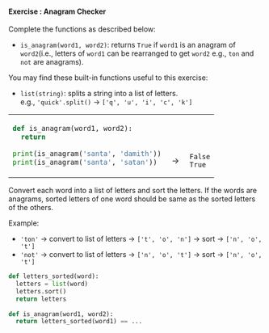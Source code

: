 #### Exercise : Anagram Checker

Complete the functions as described below:
* `is_anagram(word1, word2)`: returns `True` if `word1` is an anagram of `word2`(i.e., letters of `word1` can be rearranged to get `word2` e.g., `ton` and `not` are anagrams).

You may find these built-in functions useful to this exercise:
* `list(string)`: splits a string into a list of letters.<br>
  e.g., `'quick'.split()` → `['q', 'u', 'i', 'c', 'k']`

<table>
<tr>
  <td>

```python
def is_anagram(word1, word2):
  return 

print(is_anagram('santa', 'damith'))
print(is_anagram('santa', 'satan'))
```
  </td>
  <td><br><br><br>&nbsp;→&nbsp;</td>
  <td><br><br><br>
  
```
False
True
```
  </td>
</tr>
</table>

<panel type="seamless" header="%%:bulb: Hint%%">

Convert each word into a list of letters and sort the letters. If the words are anagrams, sorted letters of one word should be same as the sorted letters of the others.

Example:
* `'ton'` → convert to list of letters → `['t', 'o', 'n']` → sort → `['n', 'o', 't']`
* `'not'` → convert to list of letters → `['n', 'o', 't']` → sort → `['n', 'o', 't']`

</panel>

<panel type="seamless" header="%%:bulb: Partial solution%%">

```python
def letters_sorted(word):
  letters = list(word)
  letters.sort()
  return letters
  
def is_anagram(word1, word2):
  return letters_sorted(word1) == ...
```

</panel>